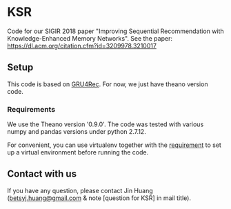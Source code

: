 # KSR
Code for our SIGIR 2018 paper "Improving Sequential Recommendation with Knowledge-Enhanced Memory Networks". See the paper: https://dl.acm.org/citation.cfm?id=3209978.3210017

## Setup
This code is based on [GRU4Rec](https://github.com/hidasib/GRU4Rec).
For now, we just have theano version code.

### Requirements
We use the Theano version '0.9.0'. The code was tested with various numpy and pandas versions under python 2.7.12. 

For convenient, you can use virtualenv together with the [requirement](https://github.com/mquad/hgru4rec/blob/master/requirements.txt) to set up a virtual environment before running the code.

## Contact with us
If you have any question, please contact Jin Huang (betsyj.huang@gmail.com & note [question for KSR] in mail title).
